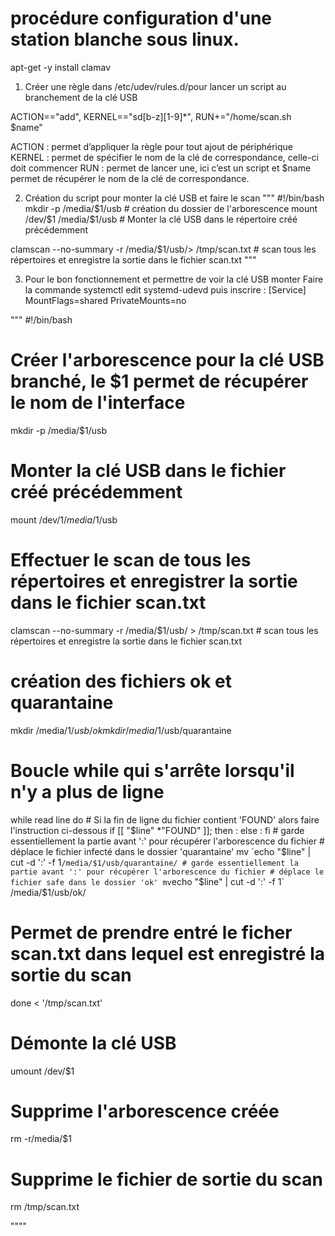 # procédure configuration d'une station blanche sous linux.
apt-get -y install clamav



1) Créer une règle dans /etc/udev/rules.d/pour lancer un script au branchement de la clé USB

ACTION=="add", KERNEL=="sd[b-z][1-9]*", RUN+="/home/scan.sh $name"

ACTION : permet d’appliquer la règle pour tout ajout de périphérique
KERNEL : permet de spécifier le nom de la clé de correspondance, celle-ci doit commencer
RUN : permet de lancer une, ici c’est un script et $name permet de récupérer le nom de la clé de correspondance.


2) Création du script pour monter la clé USB et faire le scan
"""
#!/bin/bash
mkdir -p /media/$1/usb # création du dossier de l'arborescence
mount /dev/$1 /media/$1/usb # Monter la clé USB dans le répertoire créé précédemment

clamscan --no-summary -r /media/$1/usb/> /tmp/scan.txt # scan tous les répertoires et enregistre la sortie dans le fichier scan.txt
"""


3) Pour le bon fonctionnement et permettre de voir la clé USB monter
Faire la commande systemctl edit systemd-udevd puis inscrire :
[Service] MountFlags=shared PrivateMounts=no

"""
#!/bin/bash
# Créer l'arborescence pour la clé USB branché, le $1 permet de récupérer le nom de l'interface
mkdir -p /media/$1/usb
# Monter la clé USB dans le fichier créé précédemment
mount /dev/$1 /media/$1/usb
# Effectuer le scan de tous les répertoires et enregistrer la sortie dans le fichier scan.txt
clamscan --no-summary -r /media/$1/usb/ > /tmp/scan.txt # scan tous les répertoires et enregistre la sortie dans le fichier scan.txt
# création des fichiers ok et quarantaine
mkdir /media/$1/usb/ok
mkdir /media/$1/usb/quarantaine
# Boucle while qui s'arrête lorsqu'il n'y a plus de ligne
while read line
do
    # Si la fin de ligne du fichier contient 'FOUND' alors faire l'instruction ci-dessous
    if [[ "$line" *"FOUND" ]]; then
        :
    else
        :
    fi
    # garde essentiellement la partie avant ':' pour récupérer l'arborescence du fichier
    # déplace le fichier infecté dans le dossier 'quarantaine'
    mv `echo "$line" | cut -d ':' -f 1` /media/$1/usb/quarantaine/
    # garde essentiellement la partie avant ':' pour récupérer l'arborescence du fichier
    # déplace le fichier safe dans le dossier 'ok'
    mv `echo "$line" | cut -d ':' -f 1` /media/$1/usb/ok/
# Permet de prendre entré le ficher scan.txt dans lequel est enregistré la sortie du scan
done < '/tmp/scan.txt'
# Démonte la clé USB
umount /dev/$1
# Supprime l'arborescence créée
rm -r/media/$1
# Supprime le fichier de sortie du scan
rm /tmp/scan.txt

""""
